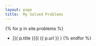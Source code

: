 ```yaml
---
layout: page
title:  My Solved Problems
---
```


{% for p in site.problems %}
- [{{ p.title }}]( {{ p.url }} )
{% endfor %}
